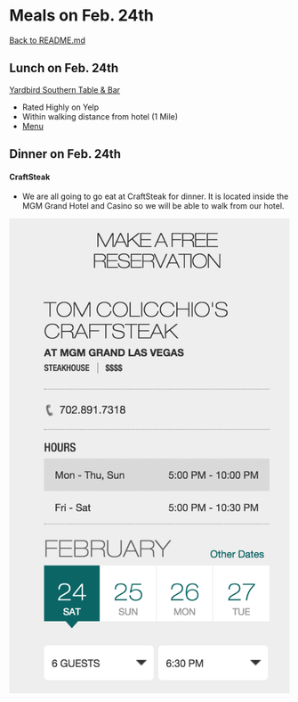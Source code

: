 # Meals on Feb. 24th

[Back to README.md](https://github.com/jjung759/cs4320-Trip-Project/blob/master/README.md)

## Lunch on Feb. 24th

[Yardbird Southern Table & Bar](http://www.runchickenrun.com/location/las-vegas/)

* Rated Highly on Yelp
* Within walking distance from hotel (1 Mile)
* [Menu](http://www.runchickenrun.com/las-vegas-menus/#brunch)

## Dinner on Feb. 24th

#### CraftSteak

* We are all going to go eat at CraftSteak for dinner. It is located inside the MGM Grand Hotel and Casino so we will be able to walk from our hotel.

![CraftSteak](https://github.com/jjung759/cs4320-Trip-Project/blob/master/images/CraftSteakReservation.png)
